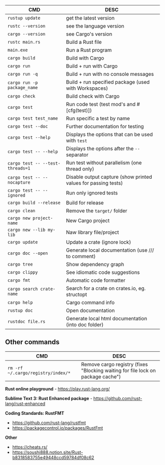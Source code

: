 CMD | DESC
--- | ----
`rustup update` | get the latest version
`rustc --version` | see the language version
`cargo --version` | see Cargo's version
`rustc main.rs` | Build a Rust file
`main.exe` | Run a Rust program
`cargo build`| Build with Cargo
`cargo run` | Build + run with Cargo
`cargo run -q` | Build + run with no console messages
`cargo run -p package_name` | Build + run specified package (used with Workspaces)
`cargo check` | Build check with Cargo
`cargo test` | Run code test (test mod's and #[cfg(test)])
`cargo test test_name` | Run specific a test by name
`cargo test --doc` | Further documentation for testing
`cargo test --help` | Displays the options that can be used with `test`
`cargo test -- --help` | Displays the options after the `--` separator
`cargo test -- --test-threads=1` | Run test without parallelism (one thread only)
`cargo test -- --nocapture` | Disable output capture (show printed values for passing tests)
`cargo test -- --ignored` | Run only ignored tests
`cargo build --release` | Build for release
`cargo clean` | Remove the `target/` folder
`cargo new project-name` | New Cargo project
`cargo new --lib my-lib` | Naw library file/project
`cargo update` | Update a crate (ignore lock)
`cargo doc --open` | Generate local documentation (use /// to comment)
`cargo tree` | Show dependency graph
`cargo clippy` | See idiomatic code suggestions
`cargo fmt` | Automatic code formatter
`cargo search crate-name` | Search for a crate on crates.io, eg. structopt
`cargo help` | Cargo command info
`rustup doc` | Open documentation
`rustdoc file.rs` | Generate local html documentation (into doc folder)

## Other commands

CMD | DESC
--- | ----
`rm -rf ~/.cargo/registry/index/*` | Remove cargo registry (fixes "Blocking waiting for file lock on package cache")

**Rust online playground** - https://play.rust-lang.org/

**Sublime Text 3: Rust Enhanced package** - https://github.com/rust-lang/rust-enhanced

**Coding Standards: RustFMT**

- https://github.com/rust-lang/rustfmt
- https://packagecontrol.io/packages/RustFmt

**Other**

- https://cheats.rs/
- https://soushi888.notion.site/Rust-b8318583755e49448ccd59784df08c62
